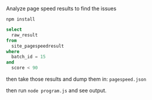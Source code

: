 Analyze page speed results to find the issues

`npm install`

```sql
select
  raw_result
from
  site_pagespeedresult
where
  batch_id = 15
and
  score < 90
```

then take those results and dump them in: `pagespeed.json`


then run `node program.js` and see output.
